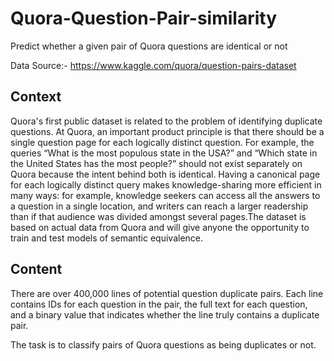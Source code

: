 # Quora-Question-Pair-similarity
Predict whether a given pair of Quora questions are identical or not

Data Source:- 
https://www.kaggle.com/quora/question-pairs-dataset

<h2>Context</h2>
Quora's first public dataset is related to the problem of identifying duplicate questions. At Quora, an important product principle is that there should be a single question page for each logically distinct question. 
For example, the queries “What is the most populous state in the USA?” and “Which state in the United States has the most people?” should not exist separately on Quora because the intent behind both is identical. Having a canonical page for each logically distinct query makes knowledge-sharing more efficient in many ways: for example, knowledge seekers can access all the answers to a question in a single location, and writers can reach a larger readership than if that audience was divided amongst several pages.The dataset is based on actual data from Quora and will give anyone the opportunity to train and test models of semantic equivalence.

<h2>Content</h2>
There are over 400,000 lines of potential question duplicate pairs. Each line contains IDs for each question in the pair, the full text for each question, and a binary value that indicates whether the line truly contains a duplicate pair.

The task is to classify pairs of Quora questions as being duplicates or not.
